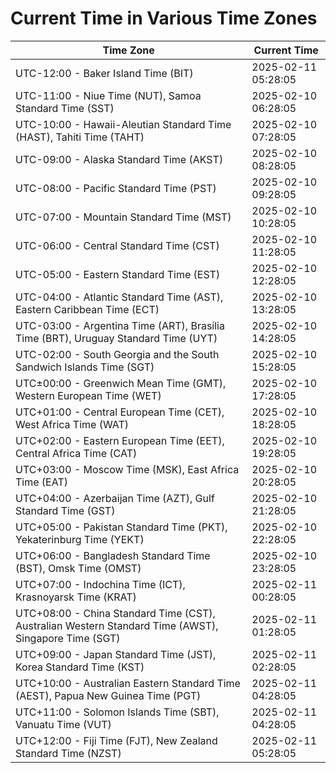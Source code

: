 # Current Time in Various Time Zones

| Time Zone | Current Time |
|-----------|--------------|
| UTC-12:00 - Baker Island Time (BIT) | 2025-02-11 05:28:05 |
| UTC-11:00 - Niue Time (NUT), Samoa Standard Time (SST) | 2025-02-10 06:28:05 |
| UTC-10:00 - Hawaii-Aleutian Standard Time (HAST), Tahiti Time (TAHT) | 2025-02-10 07:28:05 |
| UTC-09:00 - Alaska Standard Time (AKST) | 2025-02-10 08:28:05 |
| UTC-08:00 - Pacific Standard Time (PST) | 2025-02-10 09:28:05 |
| UTC-07:00 - Mountain Standard Time (MST) | 2025-02-10 10:28:05 |
| UTC-06:00 - Central Standard Time (CST) | 2025-02-10 11:28:05 |
| UTC-05:00 - Eastern Standard Time (EST) | 2025-02-10 12:28:05 |
| UTC-04:00 - Atlantic Standard Time (AST), Eastern Caribbean Time (ECT) | 2025-02-10 13:28:05 |
| UTC-03:00 - Argentina Time (ART), Brasília Time (BRT), Uruguay Standard Time (UYT) | 2025-02-10 14:28:05 |
| UTC-02:00 - South Georgia and the South Sandwich Islands Time (SGT) | 2025-02-10 15:28:05 |
| UTC±00:00 - Greenwich Mean Time (GMT), Western European Time (WET) | 2025-02-10 17:28:05 |
| UTC+01:00 - Central European Time (CET), West Africa Time (WAT) | 2025-02-10 18:28:05 |
| UTC+02:00 - Eastern European Time (EET), Central Africa Time (CAT) | 2025-02-10 19:28:05 |
| UTC+03:00 - Moscow Time (MSK), East Africa Time (EAT) | 2025-02-10 20:28:05 |
| UTC+04:00 - Azerbaijan Time (AZT), Gulf Standard Time (GST) | 2025-02-10 21:28:05 |
| UTC+05:00 - Pakistan Standard Time (PKT), Yekaterinburg Time (YEKT) | 2025-02-10 22:28:05 |
| UTC+06:00 - Bangladesh Standard Time (BST), Omsk Time (OMST) | 2025-02-10 23:28:05 |
| UTC+07:00 - Indochina Time (ICT), Krasnoyarsk Time (KRAT) | 2025-02-11 00:28:05 |
| UTC+08:00 - China Standard Time (CST), Australian Western Standard Time (AWST), Singapore Time (SGT) | 2025-02-11 01:28:05 |
| UTC+09:00 - Japan Standard Time (JST), Korea Standard Time (KST) | 2025-02-11 02:28:05 |
| UTC+10:00 - Australian Eastern Standard Time (AEST), Papua New Guinea Time (PGT) | 2025-02-11 04:28:05 |
| UTC+11:00 - Solomon Islands Time (SBT), Vanuatu Time (VUT) | 2025-02-11 04:28:05 |
| UTC+12:00 - Fiji Time (FJT), New Zealand Standard Time (NZST) | 2025-02-11 05:28:05 |
